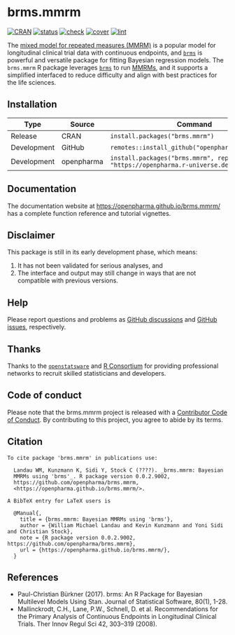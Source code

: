 
# brms.mmrm

[![CRAN](https://www.r-pkg.org/badges/version/brms.mmrm)](https://CRAN.R-project.org/package=brms.mmrm)
[![status](https://www.repostatus.org/badges/latest/wip.svg)](https://www.repostatus.org/#wip)
[![check](https://github.com/openpharma/brms.mmrm/workflows/check/badge.svg)](https://github.com/openpharma/brms.mmrm/actions?query=workflow%3Acheck)
[![cover](https://github.com/openpharma/brms.mmrm/workflows/cover/badge.svg)](https://github.com/openpharma/brms.mmrm/actions?query=workflow%3Acover)
[![lint](https://github.com/openpharma/brms.mmrm/workflows/lint/badge.svg)](https://github.com/openpharma/brms.mmrm/actions?query=workflow%3Alint)

The [mixed model for repeated measures
(MMRM)](https://link.springer.com/article/10.1177/009286150804200402) is
a popular model for longitudinal clinical trial data with continuous
endpoints, and [`brms`](https://paul-buerkner.github.io/brms/) is
powerful and versatile package for fitting Bayesian regression models.
The `brms.mmrm` R package leverages
[`brms`](https://paul-buerkner.github.io/brms/) to run
[MMRMs](https://link.springer.com/article/10.1177/009286150804200402),
and it supports a simplified interfaced to reduce difficulty and align
with best practices for the life sciences.

## Installation

| Type        | Source     | Command                                                                      |
|-------------|------------|------------------------------------------------------------------------------|
| Release     | CRAN       | `install.packages("brms.mmrm")`                                              |
| Development | GitHub     | `remotes::install_github("openpharma/brms.mmrm")`                            |
| Development | openpharma | `install.packages("brms.mmrm", repos = "https://openpharma.r-universe.dev")` |

## Documentation

The documentation website at <https://openpharma.github.io/brms.mmrm/>
has a complete function reference and tutorial vignettes.

## Disclaimer

This package is still in its early development phase, which means:

1.  It has not been validated for serious analyses, and
2.  The interface and output may still change in ways that are not
    compatible with previous versions.

## Help

Please report questions and problems as [GitHub
discussions](https://github.com/openpharma/brms.mmrm) and [GitHub
issues](https://github.com/openpharma/brms.mmrm), respectively.

## Thanks

Thanks to the [`openstatsware`](https://www.openstatsware.org/) and [R
Consortium](https://www.r-consortium.org/) for providing professional
networks to recruit skilled statisticians and developers.

## Code of conduct

Please note that the brms.mmrm project is released with a [Contributor
Code of
Conduct](https://contributor-covenant.org/version/2/1/CODE_OF_CONDUCT.html).
By contributing to this project, you agree to abide by its terms.

## Citation

    To cite package 'brms.mmrm' in publications use:

      Landau WM, Kunzmann K, Sidi Y, Stock C (????). _brms.mmrm: Bayesian
      MMRMs using 'brms'_. R package version 0.0.2.9002,
      https://github.com/openpharma/brms.mmrm,
      <https://openpharma.github.io/brms.mmrm/>.

    A BibTeX entry for LaTeX users is

      @Manual{,
        title = {brms.mmrm: Bayesian MMRMs using 'brms'},
        author = {William Michael Landau and Kevin Kunzmann and Yoni Sidi and Christian Stock},
        note = {R package version 0.0.2.9002, 
    https://github.com/openpharma/brms.mmrm},
        url = {https://openpharma.github.io/brms.mmrm/},
      }

## References

- Paul-Christian Bürkner (2017). brms: An R Package for Bayesian
  Multilevel Models Using Stan. Journal of Statistical Software, 80(1),
  1-28.
- Mallinckrodt, C.H., Lane, P.W., Schnell, D. et al. Recommendations for
  the Primary Analysis of Continuous Endpoints in Longitudinal Clinical
  Trials. Ther Innov Regul Sci 42, 303–319 (2008).
